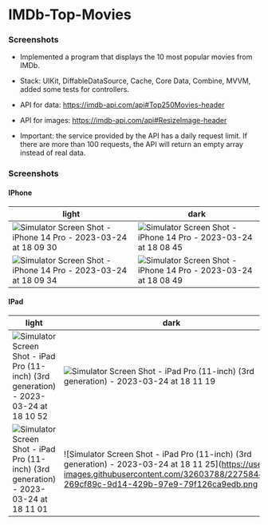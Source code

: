 # IMDb-Top-Movies

### Screenshots
- Implemented a program that displays the 10 most popular movies from IMDb. 
- Stack: UIKit, DiffableDataSource, Cache, Core Data, Combine, MVVM, added some tests for controllers. 
- API for data: https://imdb-api.com/api#Top250Movies-header
- API for images: https://imdb-api.com/api#ResizeImage-header

- Important: the service provided by the API has a daily request limit. If there are more than 100 requests, the API will return an empty array instead of real data.

### Screenshots

#### IPhone

light | dark
-- | --
![Simulator Screen Shot - iPhone 14 Pro - 2023-03-24 at 18 09 30](https://user-images.githubusercontent.com/32603788/227583842-884f3637-61cd-4884-9712-fd1628ece83c.png) | ![Simulator Screen Shot - iPhone 14 Pro - 2023-03-24 at 18 08 45](https://user-images.githubusercontent.com/32603788/227583877-4ea83121-6122-4e8c-8c1d-f3f032c2c96f.png)
![Simulator Screen Shot - iPhone 14 Pro - 2023-03-24 at 18 09 34](https://user-images.githubusercontent.com/32603788/227583940-5fa42bf3-872e-442e-8028-c07d89e75f23.png) | ![Simulator Screen Shot - iPhone 14 Pro - 2023-03-24 at 18 08 49](https://user-images.githubusercontent.com/32603788/227583994-81a82cca-e10f-44b3-bf28-61de31c99c4b.png)

#### IPad
light | dark
-- | --
![Simulator Screen Shot - iPad Pro (11-inch) (3rd generation) - 2023-03-24 at 18 10 52](https://user-images.githubusercontent.com/32603788/227584156-d40463c5-c6eb-43f3-86da-d9583652be83.png) | ![Simulator Screen Shot - iPad Pro (11-inch) (3rd generation) - 2023-03-24 at 18 11 19](https://user-images.githubusercontent.com/32603788/227584201-e05a640d-17d2-4bc3-9db3-645fbc4d152e.png)
![Simulator Screen Shot - iPad Pro (11-inch) (3rd generation) - 2023-03-24 at 18 11 01](https://user-images.githubusercontent.com/32603788/227584229-6bc6317e-25dd-4955-80df-ea5f3d259698.png) | ![Simulator Screen Shot - iPad Pro (11-inch) (3rd generation) - 2023-03-24 at 18 11 25](https://user-images.githubusercontent.com/32603788/227584400-269cf89c-9d14-429b-97e9-79f126ca9edb.png
